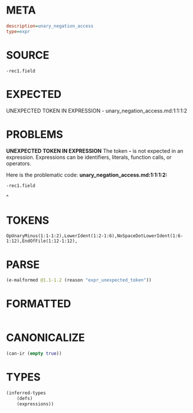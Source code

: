 # META
~~~ini
description=unary_negation_access
type=expr
~~~
# SOURCE
~~~roc
-rec1.field
~~~
# EXPECTED
UNEXPECTED TOKEN IN EXPRESSION - unary_negation_access.md:1:1:1:2
# PROBLEMS
**UNEXPECTED TOKEN IN EXPRESSION**
The token **-** is not expected in an expression.
Expressions can be identifiers, literals, function calls, or operators.

Here is the problematic code:
**unary_negation_access.md:1:1:1:2:**
```roc
-rec1.field
```
^


# TOKENS
~~~zig
OpUnaryMinus(1:1-1:2),LowerIdent(1:2-1:6),NoSpaceDotLowerIdent(1:6-1:12),EndOfFile(1:12-1:12),
~~~
# PARSE
~~~clojure
(e-malformed @1.1-1.2 (reason "expr_unexpected_token"))
~~~
# FORMATTED
~~~roc

~~~
# CANONICALIZE
~~~clojure
(can-ir (empty true))
~~~
# TYPES
~~~clojure
(inferred-types
	(defs)
	(expressions))
~~~
